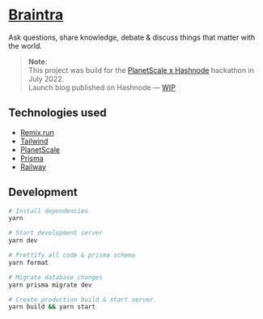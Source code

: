 # [Braintra](https://braintra.xyz)


Ask questions, share knowledge, debate & discuss things that matter with the world.

> **Note**:
> <br />
> This project was build for the [PlanetScale x Hashnode](https://townhall.hashnode.com/planetscale-hackathon) hackathon in July 2022.
> <br />
> Launch blog published on Hashnode — [WIP]()

## Technologies used

- [Remix.run](https://remix.run)
- [Tailwind](https://tailwindcss.com)
- [PlanetScale](https://planetscale.com)
- [Prisma](https://prisma.io)
- [Railway](https://railway.app)

## Development

```bash
# Install dependencies
yarn

# Start development server
yarn dev

# Prettify all code & prisma schema
yarn format

# Migrate database changes
yarn prisma migrate dev

# Create production build & start server
yarn build && yarn start
```